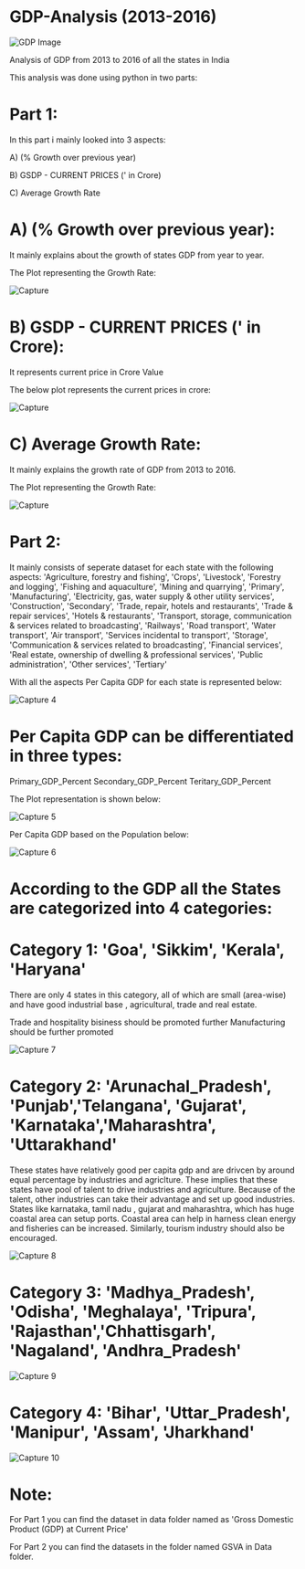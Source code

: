 # GDP-Analysis (2013-2016)

![GDP Image](https://user-images.githubusercontent.com/59309459/102491101-bcfe0180-4095-11eb-8137-08723b542b06.png)

Analysis of GDP from 2013 to 2016 of all the states in India

This analysis was done using python in two parts:

# Part 1:

In this part i mainly looked into 3 aspects:

A)  (% Growth over previous year)	

B)  GSDP - CURRENT PRICES (' in Crore)

C) Average Growth Rate

# A) (% Growth over previous year):  

It mainly explains about the growth of states GDP from year to year.

The Plot representing the Growth Rate:

![Capture](https://user-images.githubusercontent.com/59309459/102873934-c4435780-4467-11eb-9037-e200d529649f.PNG)

# B)  GSDP - CURRENT PRICES (' in Crore): 

It represents current price in Crore Value

The below plot represents the current prices in crore:

![Capture](https://user-images.githubusercontent.com/59309459/102874036-edfc7e80-4467-11eb-8907-85c25f0d5a8f.PNG)

# C) Average Growth Rate:

It mainly explains the growth rate of GDP from 2013 to 2016.

The Plot representing the Growth Rate:

![Capture](https://user-images.githubusercontent.com/59309459/102874186-2439fe00-4468-11eb-8df8-9a71adbb5b8e.PNG)
                                
# Part 2:

It mainly consists of seperate dataset for each state with the following aspects:
       'Agriculture, forestry and fishing', 'Crops', 'Livestock',
       'Forestry and logging', 'Fishing and aquaculture',
       'Mining and quarrying', 'Primary', 'Manufacturing',
       'Electricity, gas, water supply & other utility services',
       'Construction', 'Secondary', 'Trade, repair, hotels and restaurants',
       'Trade & repair services', 'Hotels & restaurants',
       'Transport, storage, communication & services related to broadcasting',
       'Railways', 'Road transport', 'Water transport', 'Air transport',
       'Services incidental to transport', 'Storage',
       'Communication & services related to broadcasting',
       'Financial services',
       'Real estate, ownership of dwelling & professional services',
       'Public administration', 'Other services', 'Tertiary'
       
With all the aspects Per Capita GDP for each state is represented below:

![Capture 4](https://user-images.githubusercontent.com/59309459/102488085-86be8300-4091-11eb-9733-835c0f53ee41.PNG)

# Per Capita GDP can be differentiated in three types:

Primary_GDP_Percent
Secondary_GDP_Percent
Teritary_GDP_Percent

The Plot representation is shown below:

![Capture 5](https://user-images.githubusercontent.com/59309459/102488341-e9178380-4091-11eb-92f2-200cb03d5275.PNG)

Per Capita GDP based on the Population below:

![Capture 6](https://user-images.githubusercontent.com/59309459/102488572-40b5ef00-4092-11eb-977c-cc6ecb1d87a2.PNG)


# According to the GDP all the States are categorized into 4 categories:

# Category 1:   'Goa', 'Sikkim', 'Kerala', 'Haryana'

There are only 4 states in this category, all of which are small (area-wise) and have good industrial base , agricultural, trade and real estate.

Trade and hospitality bisiness should be promoted further
Manufacturing should be further promoted

![Capture 7](https://user-images.githubusercontent.com/59309459/102489151-17499300-4093-11eb-8a8c-0080b787dac5.PNG)

# Category 2:   'Arunachal_Pradesh', 'Punjab','Telangana', 'Gujarat', 'Karnataka','Maharashtra', 'Uttarakhand'

These states have relatively good per capita gdp and are drivcen by around equal percentage by industries and agriclture. These implies that these states have pool of talent to drive industries and agriculture. Because of the talent, other industries can take their advantage and set up good industries.
States like karnataka, tamil nadu , gujarat and maharashtra, which has huge coastal area can setup ports. Coastal area can help in harness clean energy and fisheries can be increased. Similarly, tourism industry should also be encouraged.

![Capture 8](https://user-images.githubusercontent.com/59309459/102489376-6394d300-4093-11eb-97ce-9f16a35eec35.PNG)

# Category 3:   'Madhya_Pradesh', 'Odisha', 'Meghalaya', 'Tripura', 'Rajasthan','Chhattisgarh', 'Nagaland', 'Andhra_Pradesh'

![Capture 9](https://user-images.githubusercontent.com/59309459/102489733-e74ebf80-4093-11eb-91a7-7310686ad0ee.PNG)

# Category 4:   'Bihar', 'Uttar_Pradesh', 'Manipur', 'Assam', 'Jharkhand'

![Capture 10](https://user-images.githubusercontent.com/59309459/102489869-16653100-4094-11eb-9911-a38f5019c022.PNG)

# Note:

For Part 1 you can find the dataset in data folder named as 'Gross Domestic Product (GDP) at Current Price'

For Part 2 you can find the datasets in the folder named GSVA in Data folder.
